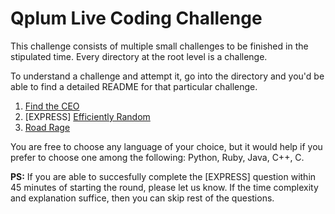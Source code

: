 # Qplum Live Coding Challenge

This challenge consists of multiple small challenges to be finished in the stipulated time.
Every directory at the root level is a challenge.

To understand a challenge and attempt it, go into the directory and you'd be able to find a detailed README for
that particular challenge.

1. [Find the CEO](findceo)
1. [EXPRESS] [Efficiently Random](efficiently-random)
1. [Road Rage](roadrage)

You are free to choose any language of your choice, but it would help if you prefer to choose one among the following:
Python, Ruby, Java, C++, C.


<b>PS:</b> If you are able to succesfully complete the [EXPRESS] question within 45 minutes of starting the round, please let us know. If the time complexity and explanation suffice, then you can skip rest of the questions.
